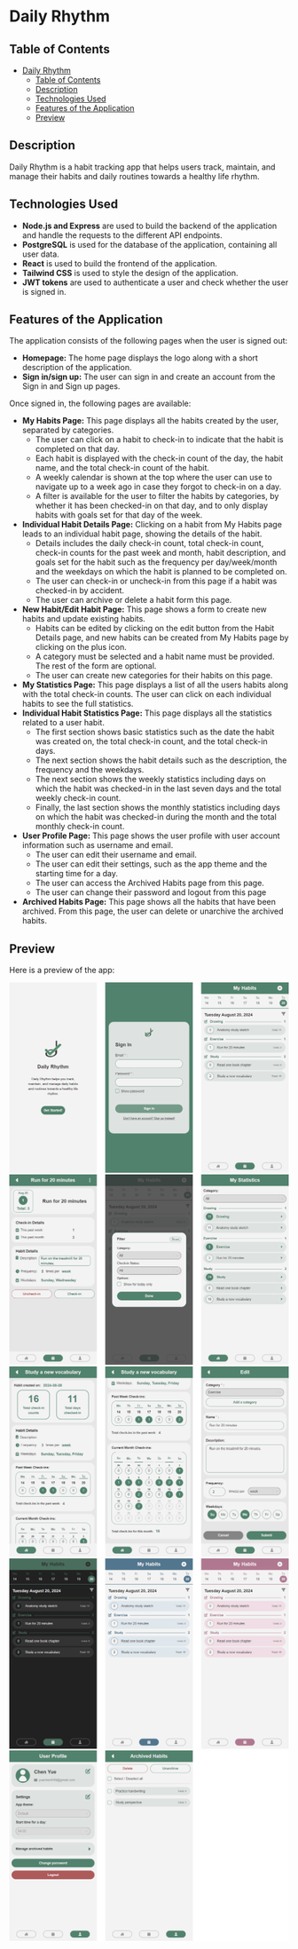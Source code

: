 # Daily Rhythm

## Table of Contents

- [Daily Rhythm](#daily-rhythm)
  - [Table of Contents](#table-of-contents)
  - [Description](#description)
  - [Technologies Used](#technologies-used)
  - [Features of the Application](#features-of-the-application)
  - [Preview](#preview)

## Description

Daily Rhythm is a habit tracking app that helps users track, maintain, and manage their habits and daily routines towards a healthy life rhythm. 

## Technologies Used

* **Node.js and Express** are used to build the backend of the application and handle the requests to the different API endpoints.
* **PostgreSQL** is used for the database of the application, containing all user data.
* **React** is used to build the frontend of the application.
* **Tailwind CSS** is used to style the design of the application.
* **JWT tokens** are used to authenticate a user and check whether the user is signed in.

## Features of the Application

The application consists of the following pages when the user is signed out:

* **Homepage:** The home page displays the logo along with a short description of the application.
* **Sign in/sign up:** The user can sign in and create an account from the Sign in and Sign up pages. 

Once signed in, the following pages are available:

* **My Habits Page:** This page displays all the habits created by the user, separated by categories. 
  * The user can click on a habit to check-in to indicate that the habit is completed on that day. 
  * Each habit is displayed with the check-in count of the day, the habit name, and the total check-in count of the habit.
  * A weekly calendar is shown at the top where the user can use to navigate up to a week ago in case they forgot to check-in on a day.
  * A filter is available for the user to filter the habits by categories, by whether it has been checked-in on that day, and to only display habits with goals set for that day of the week. 
* **Individual Habit Details Page:** Clicking on a habit from My Habits page leads to an individual habit page, showing the details of the habit.
   * Details includes the daily check-in count, total check-in count, check-in counts for the past week and month, habit description, and goals set for the habit such as the frequency per day/week/month and the weekdays on which the habit is planned to be completed on.
   * The user can check-in or uncheck-in from this page if a habit was checked-in by accident.
   * The user can archive or delete a habit form this page.  
* **New Habit/Edit Habit Page:** This page shows a form to create new habits and update existing habits. 
  * Habits can be edited by clicking on the edit button from the Habit Details page, and new habits can be created from My Habits page by clicking on the plus icon.
  * A category must be selected and a habit name must be provided. The rest of the form are optional. 
  * The user can create new categories for their habits on this page.
* **My Statistics Page:** This page displays a list of all the users habits along with the total check-in counts. The user can click on each individual habits to see the full statistics.
* **Individual Habit Statistics Page:** This page displays all the statistics related to a user habit. 
  * The first section shows basic statistics such as the date the habit was created on, the total check-in count, and the total check-in days.
  * The next section shows the habit details such as the description, the frequency and the weekdays. 
  * The next section shows the weekly statistics including days on which the habit was checked-in in the last seven days and the total weekly check-in count.
  * Finally, the last section shows the monthly statistics including days on which the habit was checked-in during the month and the total monthly check-in count.
* **User Profile Page:** This page shows the user profile with user account information such as username and email. 
  * The user can edit their username and email.
  * The user can edit their settings, such as the app theme and the starting time for a day. 
  * The user can access the Archived Habits page from this page.
  * The user can change their password and logout from this page
* **Archived Habits Page:** This page shows all the habits that have been archived. From this page, the user can delete or unarchive the archived habits.

## Preview

Here is a preview of the app:

<img src="docs/images/preview-1.png" alt="Preview 1">

<img src="docs/images/preview-2.png" alt="Preview 2">

<img src="docs/images/preview-3.png" alt="Preview 3">

<img src="docs/images/preview-4.png" alt="Preview 4">

<img src="docs/images/preview-5.png" alt="Preview 5">